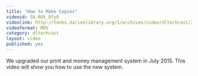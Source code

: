 ```yaml
---
title: "How to Make Copies"
videoid: 5A-RUk_Ofy8
videolink: http://tonks.darienlibrary.org/1/archives/video/dltechcast/201507_Envisionware_Copies.mov
videoformat: MOV
category: dltechcast
layout: video
published: yes
---
```


We upgraded our print and money management system in July 2015. This video will show you how to use the new system.